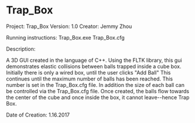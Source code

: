 # Trap_Box

Project: Trap_Box
Version: 1.0
Creator: Jemmy Zhou

Running instructions: Trap_Box.exe Trap_Box.cfg

Description:

A 3D GUI created in the language of C++. Using the FLTK library, this gui demonstrates elastic collisions between balls trapped inside a cube box. Initially there is only a wired box, until the user clicks "Add Ball" This continues until the maximum number of balls has been reached. This number is set in the Trap_Box.cfg file. In addition the size of each ball can be controlled via the Trap_Box.cfg file. Once created, the balls flow towards the center of the cube and once inside the box, it cannot leave--hence Trap Box.

Date of Creation:
1.16.2017
